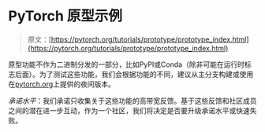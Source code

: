 # PyTorch 原型示例

> 原文：[https://pytorch.org/tutorials/prototype/prototype_index.html](https://pytorch.org/tutorials/prototype/prototype_index.html)

原型功能不作为二进制分发的一部分，比如PyPI或Conda（除非可能在运行时标志后面）。为了测试这些功能，我们会根据功能的不同，建议从主分支构建或使用在[pytorch.org](https://pytorch.org)上提供的夜间版本。

*承诺水平*：我们承诺只收集关于这些功能的高带宽反馈。基于这些反馈和社区成员之间的潜在进一步互动，作为一个社区，我们将决定是否要升级承诺水平或快速失败。
